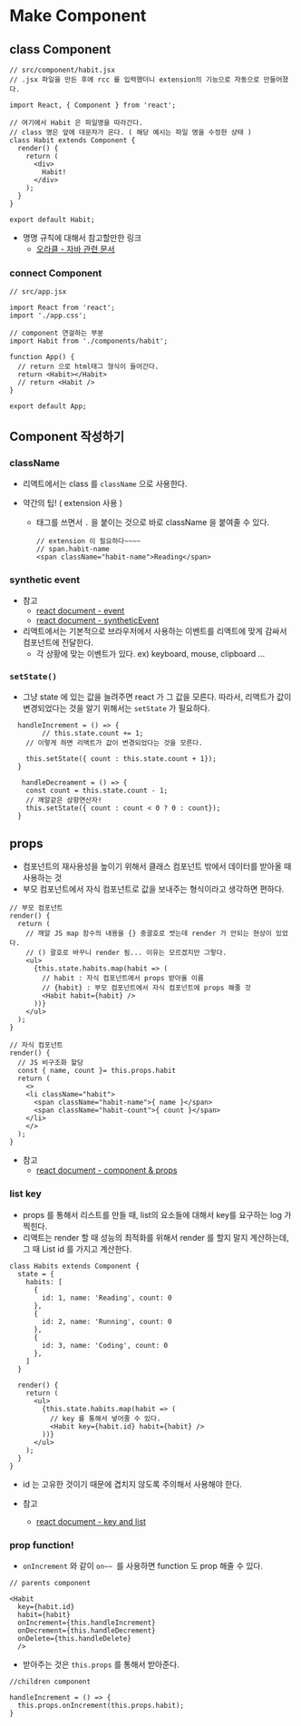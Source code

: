 # Make Component



## class Component

```react
// src/component/habit.jsx
// .jsx 파일을 만든 후에 rcc 를 입력했더니 extension의 기능으로 자동으로 만들어졌다.

import React, { Component } from 'react';

// 여기에서 Habit 은 파일명을 따라간다.
// class 명은 앞에 대문자가 온다. ( 해당 예시는 파일 명을 수정한 상태 )
class Habit extends Component {
  render() {
    return (
      <div>
        Habit!
      </div>
    );
  }
}

export default Habit;
```

- 명명 규칙에 대해서 참고할만한 링크
  - [오라클 - 자바 관련 문서](https://www.oracle.com/java/technologies/javase/codeconventions-namingconventions.html)



### connect Component

```react
// src/app.jsx

import React from 'react';
import './app.css';

// component 연걸하는 부분
import Habit from './components/habit';

function App() {
  // return 으로 html태그 형식이 들어간다.
  return <Habit></Habit>
  // return <Habit />
}

export default App;
```



## Component 작성하기



### className

- 리액트에서는 class 를 `className` 으로 사용한다.

- 약간의 팁! ( extension 사용 )

  - 태그를 쓰면서 `.` 을 붙이는 것으로 바로 className 을 붙여줄 수 있다.
    ```react
    // extension 이 필요하다~~~~
    // span.habit-name
    <span className="habit-name">Reading</span>
    ```



### synthetic event

- 참고
  - [react document - event](https://ko.reactjs.org/docs/handling-events.html)
  - [react document - syntheticEvent](https://ko.reactjs.org/docs/events.html)
- 리액트에서는 기본적으로 브라우저에서 사용하는 이벤트를 리액트에 맞게 감싸서 컴포넌트에 전달한다.
  - 각 상황에 맞는 이벤트가 있다. ex) keyboard, mouse, clipboard ...



### `setState()`

- 그냥 state 에 있는 값을 늘려주면 react 가 그 값을 모른다.
  따라서, 리액트가 값이 변경되었다는 것을 알기 위해서는 `setState` 가 필요하다.

```react
  handleIncrement = () => {
		// this.state.count += 1;
    // 이렇게 하면 리액트가 값이 변경되었다는 것을 모른다.
    
    this.setState({ count : this.state.count + 1}); 
  }
  
   handleDecreament = () => {
    const count = this.state.count - 1;
    // 깨알같은 삼항연산자!
    this.setState({ count : count < 0 ? 0 : count});
  }
```





## props

- 컴포넌트의 재사용성을 높이기 위해서 클래스 컴포넌트 밖에서 데이터를 받아올 때 사용하는 것
- 부모 컴포넌트에서 자식 컴포넌트로 값을 보내주는 형식이라고 생각하면 편하다.

```react
// 부모 컴포넌트
render() {
  return (
    // 깨알 JS map 함수의 내용을 {} 중괄호로 썻는데 render 가 안되는 현상이 있었다.
    // () 괄호로 바꾸니 render 됨... 이유는 모르겠지만 그렇다.
    <ul>
      {this.state.habits.map(habit => (
        // habit : 자식 컴포넌트에서 props 받아올 이름
        // {habit} : 부모 컴포넌트에서 자식 컴포넌트에 props 해줄 것
        <Habit habit={habit} />
      ))}
    </ul>
  );
}

// 자식 컴포넌트
render() {
  // JS 비구조화 할당
  const { name, count }= this.props.habit
  return (
    <>
    <li className="habit">
      <span className="habit-name">{ name }</span>
      <span className="habit-count">{ count }</span>
    </li>
    </>
  );
}
```

- 참고
  - [react document - component & props](https://ko.reactjs.org/docs/components-and-props.html)



### list key

- props 를 통해서 리스트를 만들 때, list의 요소들에 대해서 key를 요구하는 log 가 찍힌다.
- 리액트는 render 할 때 성능의 최적화를 위해서 render 를 할지 말지 계산하는데, 그 때 List id 를 가지고 계산한다.

```react
class Habits extends Component {
  state = {
    habits: [
      {
        id: 1, name: 'Reading', count: 0
      },
      {
        id: 2, name: 'Running', count: 0
      },
      {
        id: 3, name: 'Coding', count: 0
      },
    ]
  }
  
  render() {
    return (
      <ul>
        {this.state.habits.map(habit => (
          // key 를 통해서 넣어줄 수 있다.
          <Habit key={habit.id} habit={habit} />
        ))}
      </ul>
    );
  }
}
```

- id 는 고유한 것이기 때문에 겹치지 않도록 주의해서 사용해야 한다.

- 참고
  - [react document - key and list](https://ko.reactjs.org/docs/lists-and-keys.html)



### prop function!

- `onIncrement` 와 같이 `on~~ `를 사용하면 function 도 prop 해줄 수 있다.

```react
// parents component

<Habit
  key={habit.id}
  habit={habit}
  onIncrement={this.handleIncrement}
  onDecrement={this.handleDecrement}
  onDelete={this.handleDelete}
  />
```

- 받아주는 것은 `this.props` 를 통해서 받아준다.

```react
//children component

handleIncrement = () => {
  this.props.onIncrement(this.props.habit);
}
```



